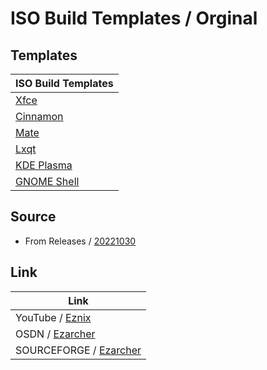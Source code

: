 
# ISO Build Templates / Orginal


## Templates

| ISO Build Templates |
| --- |
| [Xfce](Xfce-20221030) |
| [Cinnamon](Cinn-20221030) |
| [Mate](Mate-20221030) |
| [Lxqt](Lxqt-20221030) |
| [KDE Plasma](KDE-20221030) |
| [GNOME Shell](Gnome-20221030) |


## Source

* From Releases / [20221030](https://osdn.net/projects/ezarch/releases/73970)


## Link

| Link |
| --- |
| YouTube / [Eznix](https://www.youtube.com/c/eznix/videos) |
| OSDN / [Ezarcher](https://osdn.net/projects/ezarch/releases/) |
| SOURCEFORGE / [Ezarcher](https://sourceforge.net/projects/ezarch/files/) |
